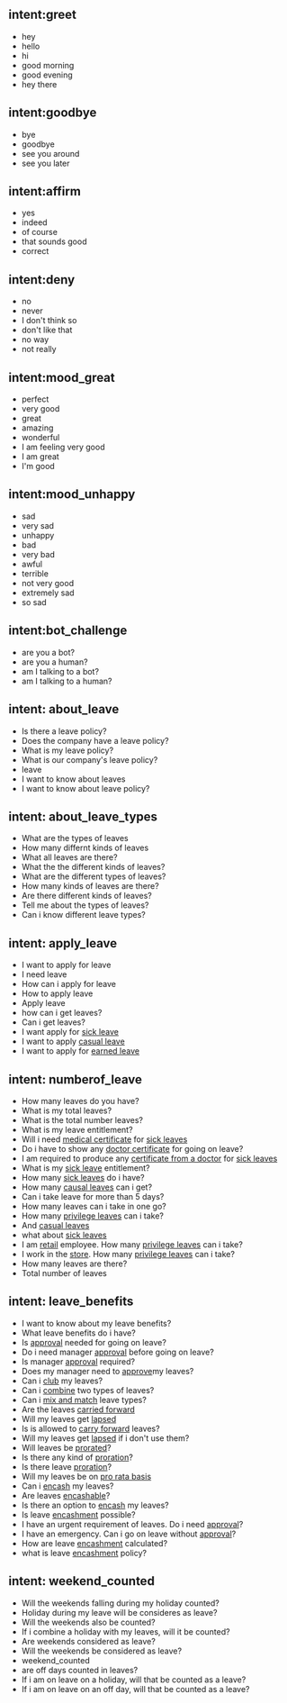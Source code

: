 ## intent:greet
- hey
- hello
- hi
- good morning
- good evening
- hey there

## intent:goodbye
- bye
- goodbye
- see you around
- see you later

## intent:affirm
- yes
- indeed
- of course
- that sounds good
- correct

## intent:deny
- no
- never
- I don't think so
- don't like that
- no way
- not really

## intent:mood_great
- perfect
- very good
- great
- amazing
- wonderful
- I am feeling very good
- I am great
- I'm good

## intent:mood_unhappy
- sad
- very sad
- unhappy
- bad
- very bad
- awful
- terrible
- not very good
- extremely sad
- so sad

## intent:bot_challenge
- are you a bot?
- are you a human?
- am I talking to a bot?
- am I talking to a human?

## intent: about_leave
- Is there a leave policy?
- Does the company have a leave policy?
- What is my leave policy?
- What is our company's leave policy?
- leave
- I want to know about leaves
- I want to know about leave policy?

## intent: about_leave_types
- What are the types of leaves
- How many differnt kinds of leaves
- What all leaves are there?
- What the the different kinds of leaves?
- What are the different types of leaves?
- How many kinds of leaves are there?
- Are there different kinds of leaves?
- Tell me about the types of leaves?
- Can i know different leave types?

## intent: apply_leave
- I want to apply for leave
- I need leave
- How can i apply for leave
- How to apply leave
- Apply leave
- how can i get leaves?
- Can i get leaves?
- I want apply for [sick leave](leave_type:sick)
- I want to apply [casual leave](leave_type:casual)
- I want to apply for [earned leave](leave_type:privilege)

## intent: numberof_leave
- How many leaves do you have?
- What is my total leaves?
- What is the total number leaves?
- What is my leave entitlement?
- Will i need [medical certificate](leave_benefit:medical_certificate) for [sick leaves](leave_type:sick)
- Do i have to show any [doctor certificate](leave_benefit:medical_certificate) for going on leave?
- I am required to produce any [certificate from a doctor](leave_benefit:medical_certificate) for [sick leaves](leave_type:sick) 
- What is my [sick leave](leave_type:sick) entitlement?
- How many [sick leaves](leave_type:sick) do i have?
- How many [causal leaves](leave_type:casual) can i get?
- Can i take leave for more than 5 days?
- How many leaves can i take in one go?
- How many [privilege leaves](leave_type:privilege) can i take?
- And [casual leaves](leave_type:casual)
- what about [sick leaves](leave_type:sick)
- I am [retail](employee_type:retail) employee. How many [privilege leaves](leave_type:privilege) can i take?
- I work in the [store](employee_type:retail). How many [privilege leaves](leave_type:privilege) can i take?
- How many leaves are there?
- Total number of leaves

## intent: leave_benefits
- I want to know about my leave benefits?
- What leave benefits do i have? 
- Is [approval](leave_benefit:approval) needed for going on leave?
- Do i need manager [approval](leave_benefit:approval) before going on leave?
- Is manager [approval](leave_benefit:approval) required?
- Does my manager need to [approve](leave_benefit:approval)my leaves?
- Can i [club](leave_benefit:club) my leaves?
- Can i [combine](leave_benefit:club) two types of leaves?
- Can i [mix and match](leave_benefit:club) leave types?
- Are the leaves [carried forward](leave_benefit:carry_forward)
- Will my leaves get [lapsed](leave_benefit:carry_forward)
- Is is allowed to [carry forward](leave_benefit:carry_forward) leaves?
- Will my leaves get [lapsed](leave_benefit:carry_forward) if i don't use them?
- Will leaves be [prorated](leave_benefit:proration)?
- Is there any kind of [proration](leave_benefit:proration)?
- Is there leave [proration](leave_benefit:proration)?
- Will my leaves be on [pro rata basis](leave_benefit:proration)
- Can i [encash](leave_benefit:encash) my leaves?
- Are leaves [encashable](leave_benefit:encash)?
- Is there an option to [encash](leave_benefit:encash) my leaves?
- Is leave [encashment](leave_benefit:encash) possible?
- I have an urgent requirement of leaves. Do i need [approval](leave_benefit:approval)?
- I have an emergency. Can i go on leave without [approval](leave_benefit:approval)?
- How are leave [encashment](leave_benefit:encash) calculated?
- what is leave [encashment](leave_benefit:encash) policy?

## intent: weekend_counted
- Will the weekends falling during my holiday counted?
- Holiday during my leave will be consideres as leave?
- Will the weekends also be counted?
- If i combine a holiday with my leaves, will it be counted?
- Are weekends considered as leave?
- Will the weekends be considered as leave?
- weekend_counted
- are off days counted in leaves?
- If i am on leave on a holiday, will that be counted as a leave?
- If i am on leave on an off day, will that be counted as a leave?